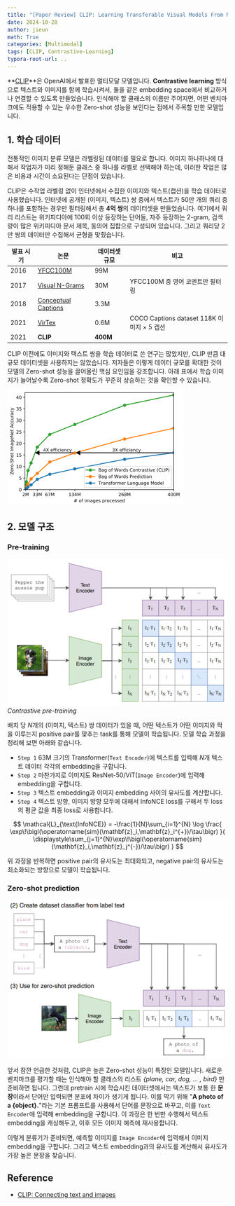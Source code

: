 ```yaml
---
title: "[Paper Review] CLIP: Learning Transferable Visual Models From Natural Language Supervision"
date: 2024-10-28
author: jieun
math: True
categories: [Multimodal]
tags: [CLIP, Contrastive-Learning]
typora-root-url: ..
---
```


**[CLIP](https://arxiv.org/pdf/2103.00020)**은 OpenAI에서 발표한 멀티모달 모델입니다. **Contrastive learning** 방식으로 텍스트와 이미지를 함께 학습시켜서, 둘을 같은 embedding space에서 비교하거나 연결할 수 있도록 만들었습니다. 인식해야 할 클래스의 이름만 주어지면, 어떤 벤치마크에도 적용할 수 있는 우수한 Zero-shot 성능을 보인다는 점에서 주목할 만한 모델입니다.

## 1. 학습 데이터

전통적인 이미지 분류 모델은 라벨링된 데이터를 필요로 합니다. 이미지 하나하나에 대해서 작업자가 미리 정해둔 클래스 중 하나를 라벨로 선택해야 하는데, 이러한 작업은 많은 비용과 시간이 소요된다는 단점이 있습니다.

CLIP은 수작업 라벨링 없이 인터넷에서 수집한 이미지와 텍스트(캡션)을 학습 데이터로 사용했습니다. 인터넷에 공개된 (이미지, 텍스트) 쌍 중에서 텍스트가 50만 개의 쿼리 중 하나를 포함하는 경우만 필터링해서 총 **4억 쌍**의 데이터셋을 만들었습니다. 여기에서 쿼리 리스트는 위키피디아에 100회 이상 등장하는 단어들, 자주 등장하는 2-gram, 검색량이 많은 위키피디아 문서 제목, 동의어 집합으로 구성되어 있습니다. 그리고 쿼리당 2만 쌍의 데이터만 수집해서 균형을 맞췄습니다.

| 발표 시기 | 논문                                                         | 데이터셋 규모 | 비고                                       |
| --------- | ------------------------------------------------------------ | ------------- | ------------------------------------------ |
| 2016      | [YFCC100M](https://arxiv.org/pdf/1503.01817) | 99M           |                                            |
| 2017      | [Visual N-Grams](https://arxiv.org/pdf/1612.09161) | 30M           | YFCC100M 중 영어 코멘트만 필터링           |
| 2018      | [Conceptual Captions](https://aclanthology.org/P18-1238.pdf) | 3.3M          |                                            |
| 2021      | [VirTex](https://arxiv.org/pdf/2006.06666) | 0.6M          | COCO Captions dataset 118K 이미지 × 5 캡션 |
| 2021      | **CLIP**                                                     | **400M**      |                                            |

CLIP 이전에도 이미지와 텍스트 쌍을 학습 데이터로 쓴 연구는 많았지만, CLIP 만큼 대규모 데이터셋을 사용하지는 않았습니다. 저자들은 이렇게 데이터 규모를 확대한 것이 모델의 Zero-shot 성능을 끌어올린 핵심 요인임을 강조합니다. 아래 표에서 학습 이미지가 늘어날수록 Zero-shot 정확도가 꾸준히 상승하는 것을 확인할 수 있습니다.

![](/assets/img/diffusion/clip_dataset.png)

## 2. 모델 구조

### Pre-training

![](/assets/img/diffusion/clip_pretrain.png)
_Contrastive pre-training_

배치 당 $N$개의 (이미지, 텍스트) 쌍 데이터가 있을 때, 어떤 텍스트가 어떤 이미지와 짝을 이루는지 positive pair를 맞추는 task를 통해 모델이 학습됩니다. 모델 학습 과정을 정리해 보면 아래와 같습니다.

- `Step 1` 63M 크기의 Transformer(`Text Encoder`)에 텍스트를 입력해 $N$개 텍스트 데이터 각각의 embedding을 구합니다.
- `Step 2` 마찬가지로 이미지도 ResNet-50/ViT(`Image Encoder`)에 입력해 embedding을 구합니다.
- `Step 3` 텍스트 embedding과 이미지 embedding 사이의 유사도를 계산합니다.
- `Step 4` 텍스트 방향, 이미지 방향 모두에 대해서 InfoNCE loss를 구해서 두 loss의 평균 값을 최종 loss로 사용합니다.

$$
\mathcal{L}_{\text{InfoNCE}}
= -\frac{1}{N}\sum_{i=1}^{N}
\log
\frac{
  \exp\!\bigl(\operatorname{sim}(\mathbf{z}_i,\mathbf{z}_i^{+})/\tau\bigr)
}{
  \displaystyle\sum_{j=1}^{N}\exp\!\bigl(\operatorname{sim}(\mathbf{z}_i,\mathbf{z}_j^{-})/\tau\bigr)
}
$$

위 과정을 반복하면 positive pair의 유사도는 최대화되고, negative pair의 유사도는 최소화되는 방향으로 모델이 학습됩니다. 

### Zero-shot prediction

![](/assets/img/diffusion/clip_zeroshot.png)

앞서 잠깐 언급한 것처럼, CLIP은 높은 Zero-shot 성능이 특징인 모델입니다. 새로운 벤치마크를 평가할 때는 인식해야 할 클래스의 리스트 *{plane, car, dog, ... , bird}* 만 준비하면 됩니다. 그런데 pretrain 시에 학습시킨 데이터셋에서는 텍스트가 보통 한 **문장**이라서 단어만 입력되면 분포에 차이가 생기게 됩니다. 이를 막기 위해 "**A photo of a {object}.**"라는 기본 프롬프트를 사용해서 단어를 문장으로 바꾸고, 이를 `Text Encoder`에 입력해 embedding을 구합니다. 이 과정은 한 번만 수행해서 텍스트 embedding을 캐싱해두고, 이후 모든 이미지 예측에 재사용합니다.

이렇게 분류기가 준비되면, 예측할 이미지를 `Image Encoder`에 입력해서 이미지 embedding을 구합니다. 그리고 텍스트 embedding과의 유사도를 계산해서 유사도가 가장 높은 문장을 찾습니다.

## Reference

- [CLIP: Connecting text and images](https://openai.com/index/clip/)
